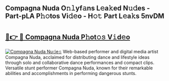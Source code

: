 ## Compagna Nuda O𝚗𝚕yf𝚊ns L𝚎a𝚔ed N𝚞𝚍es - Part-pLA P𝚑𝚘tos Vi𝚍𝚎o - H𝚘𝚝 Part L𝚎a𝚔s 5nvDM

# <h2><a href="http://kf572w.oniu.top/?m=Compagna+Nuda">🔗👉 🔴 Compagna Nuda P𝚑ot𝚘𝚜 V𝚒d𝚎o</a></h2>

[![Compagna Nuda Nu𝚍e𝚜](https://i.imgur.com/0qMVB7G.gif)](http://kf572w.oniu.top/?m=Compagna+Nuda)
Web-based performer and digital media artist Compagna Nuda, acclaimed for distributing dance and lifestyle ideas through solo and collaborative dance performances and compact clips. Versatile stunt performer Compagna Nuda, known for their remarkable abilities and accomplishments in performing dangerous stunts.  
